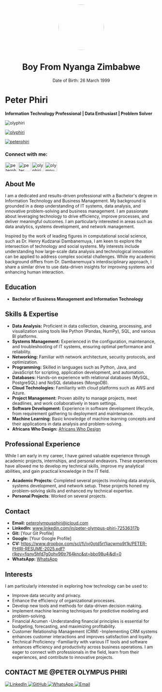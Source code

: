 <div align="center">
  <img src="https://rrmhxzaxghiovfqqggfv.supabase.co/storage/v1/object/public/avatars/e39fccff-ed81-45c5-b549-8322afdde7df/1743502992812.jpg" width="150" height="150" style="border-radius: 50%;">
</div>

<h1 align="center">Boy From Nyanga Zimbabwe</h1>
<p align="center">Date of Birth: 26 March 1999</p>


# Peter Phiri

**Information Technology Professional | Data Enthusiast | Problem Solver**
<p align="left"> <img src="https://komarev.com/ghpvc/?username=olyphiri&label=Profile%20views&color=0e75b6&style=flat" alt="olyphiri" /> </p>

<p align="left"> <a href="https://github.com/ryo-ma/github-profile-trophy"><img src="https://github-profile-trophy.vercel.app/?username=olyphiri" alt="olyphiri" /></a> </p>

<p align="left"> <a href="https://twitter.com/peterphiri" target="blank"><img src="https://img.shields.io/twitter/follow/peterphiri?logo=twitter&style=for-the-badge" alt="peterphiri" /></a> </p>

<h3 align="left">Connect with me:</h3>
<p align="left">
<a href="https://twitter.com/peterphiri" target="blank"><img align="center" src="https://raw.githubusercontent.com/rahuldkjain/github-profile-readme-generator/master/src/images/icons/Social/twitter.svg" alt="peterphiri" height="30" width="40" /></a>
<a href="https://linkedin.com/in/peter phiri" target="blank"><img align="center" src="https://raw.githubusercontent.com/rahuldkjain/github-profile-readme-generator/master/src/images/icons/Social/linked-in-alt.svg" alt="peter phiri" height="30" width="40" /></a>
<a href="https://codesandbox.com/olyphiri" target="blank"><img align="center" src="https://raw.githubusercontent.com/rahuldkjain/github-profile-readme-generator/master/src/images/icons/Social/codesandbox.svg" alt="olyphiri" height="30" width="40" /></a>
<a href="https://fb.com/olympusphiri" target="blank"><img align="center" src="https://raw.githubusercontent.com/rahuldkjain/github-profile-readme-generator/master/src/images/icons/Social/facebook.svg" alt="olympusphiri" height="30" width="40" /></a>
</p>


## About Me

I am a dedicated and results-driven professional with a Bachelor's degree in Information Technology and Business Management. My background is grounded in a deep understanding of IT systems, data analysis, and innovative problem-solving and business management. I am passionate about leveraging technology to drive efficiency, improve processes, and deliver meaningful outcomes. I am particularly interested in areas such as data analytics, systems development, and network management.

Inspired by the work of leading figures in computational social science, such as Dr. Henry Kudzanai Dambanemuya, I am keen to explore the intersection of technology and social systems. My interests include understanding how large-scale data analysis and technological innovation can be applied to address complex societal challenges. While my academic background differs from Dr. Dambanemuya's interdisciplinary approach, I share a similar drive to use data-driven insights for improving systems and enhancing human interaction.

## Education

*   **Bachelor of Business Management and Information Technology**

## Skills & Expertise

*   **Data Analysis:** Proficient in data collection, cleaning, processing, and visualization using tools like Python (Pandas, NumPy), SQL, and various BI platforms.
*   **Systems Management:** Experienced in the configuration, maintenance, and troubleshooting of IT systems, ensuring optimal performance and reliability.
*   **Networking:** Familiar with network architecture, security protocols, and optimization.
*   **Programming:** Skilled in languages such as Python, Java, and JavaScript for scripting, application development, and automation.
*   **Databases:** Hands-on experience with relational databases (MySQL, PostgreSQL) and NoSQL databases (MongoDB).
*   **Cloud Technologies:** Familiarity with cloud platforms such as AWS and Azure.
*   **Project Management:** Proven ability to manage projects, meet deadlines, and work collaboratively in team settings.
*   **Software Development:** Experience in software development lifecycle, from requirement gathering to deployment and maintenance.
*   **Machine Learning:** Basic knowledge of machine learning concepts and their applications in data analysis and problem-solving.
*   **Africans Who Design:** [Africans Who Design](https://www.africanswhodesign.io/u/peterolympusphiri)

## Professional Experience

While I am early in my career, I have gained valuable experience through academic projects, internships, and personal endeavors. These experiences have allowed me to develop my technical skills, improve my analytical abilities, and gain practical knowledge in the IT field.

*   **Academic Projects:** Completed several projects involving data analysis, systems development, and network setup. These projects honed my problem-solving skills and enhanced my technical expertise.
* **Personal Projects**: Worked on several projects.

## Contact

*   **Email:** peterolympusphiri@icloud.com
*   **LinkedIn:** www.linkedin.com/in/peter-olympus-phiri-72536317b
*   **Git:** [Your Git Profile]
*   **Google:** [Your Google Profile]
*   **CV:**          https://www.dropbox.com/scl/fi/ivj0otd5rt1jacwmo9t1k/PETER-PHIRI-RESUME-2025.pdf?rlkey=fisny5hfd7g0ohv96tr764knc&st=bbo98u4i&dl=0
*   **WhatsApp:** [WhatsApp](https://wa.me/263784140899)

## Interests

I am particularly interested in exploring how technology can be used to:

*   Improve data security and privacy.
*   Enhance the efficiency of organizational processes.
*   Develop new tools and methods for data-driven decision making.
*   Implement machine learning techniques for predictive modeling and problem-solving.
*   Financial Acumen -Understanding financial principles is essential for budgeting, forecasting, and maximizing profitability.
*   Customer Relationship Management (CRM) -Implementing CRM systems enhances customer interactions and improves satisfaction and loyalty.
*   Technical Proficiency -Familiarity with various IT tools and software enhances efficiency and productivity across business operations.
I am eager to connect with professionals in the field, learn from their experiences, and contribute to innovative projects.




##                                    CONTACT ME @PETER OLYMPUS PHIRI



<div align="left">
  <a href="https://www.linkedin.com/in/peter-olympus-phiri-72536317b/" target="_blank">
    <img src="https://img.shields.io/badge/LinkedIn-blue?style=flat-square&logo=linkedin" alt="LinkedIn">
  </a>
  <a href="https://github.com/olyphiri" target="_blank">
    <img src="https://img.shields.io/badge/GitHub-black?style=flat-square&logo=github" alt="GitHub">
  </a>
  <a href="https://wa.me/263784140899" target="_blank">
    <img src="https://img.shields.io/badge/WhatsApp-25D366?style=flat-square&logo=whatsapp&logoColor=white" alt="WhatsApp">
  </a>
  <a href="mailto:peterolympusphiri@icloud.com" target="_blank">
    <img src="https://img.shields.io/badge/Email-D14836?style=flat-square&logo=gmail&logoColor=white" alt="Email">
  </a>
</div>

